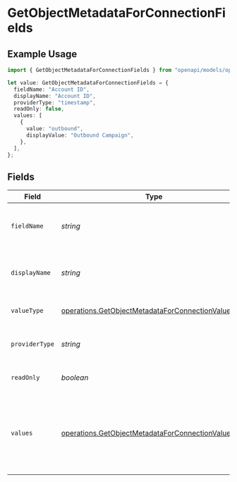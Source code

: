 # GetObjectMetadataForConnectionFields

## Example Usage

```typescript
import { GetObjectMetadataForConnectionFields } from "openapi/models/operations";

let value: GetObjectMetadataForConnectionFields = {
  fieldName: "Account ID",
  displayName: "Account ID",
  providerType: "timestamp",
  readOnly: false,
  values: [
    {
      value: "outbound",
      displayValue: "Outbound Campaign",
    },
  ],
};
```

## Fields

| Field                                                                                                                    | Type                                                                                                                     | Required                                                                                                                 | Description                                                                                                              | Example                                                                                                                  |
| ------------------------------------------------------------------------------------------------------------------------ | ------------------------------------------------------------------------------------------------------------------------ | ------------------------------------------------------------------------------------------------------------------------ | ------------------------------------------------------------------------------------------------------------------------ | ------------------------------------------------------------------------------------------------------------------------ |
| `fieldName`                                                                                                              | *string*                                                                                                                 | :heavy_check_mark:                                                                                                       | The name of the field from the provider API.                                                                             | Account ID                                                                                                               |
| `displayName`                                                                                                            | *string*                                                                                                                 | :heavy_check_mark:                                                                                                       | The display name of the field from the provider API.                                                                     | Account ID                                                                                                               |
| `valueType`                                                                                                              | [operations.GetObjectMetadataForConnectionValueType](../../models/operations/getobjectmetadataforconnectionvaluetype.md) | :heavy_minus_sign:                                                                                                       | A normalized field type                                                                                                  |                                                                                                                          |
| `providerType`                                                                                                           | *string*                                                                                                                 | :heavy_minus_sign:                                                                                                       | Raw field type from the provider API.                                                                                    | timestamp                                                                                                                |
| `readOnly`                                                                                                               | *boolean*                                                                                                                | :heavy_minus_sign:                                                                                                       | Whether the field is read-only.                                                                                          | false                                                                                                                    |
| `values`                                                                                                                 | [operations.GetObjectMetadataForConnectionValues](../../models/operations/getobjectmetadataforconnectionvalues.md)[]     | :heavy_minus_sign:                                                                                                       | If the valueType is singleSelect or multiSelect, this is a list of possible values                                       |                                                                                                                          |